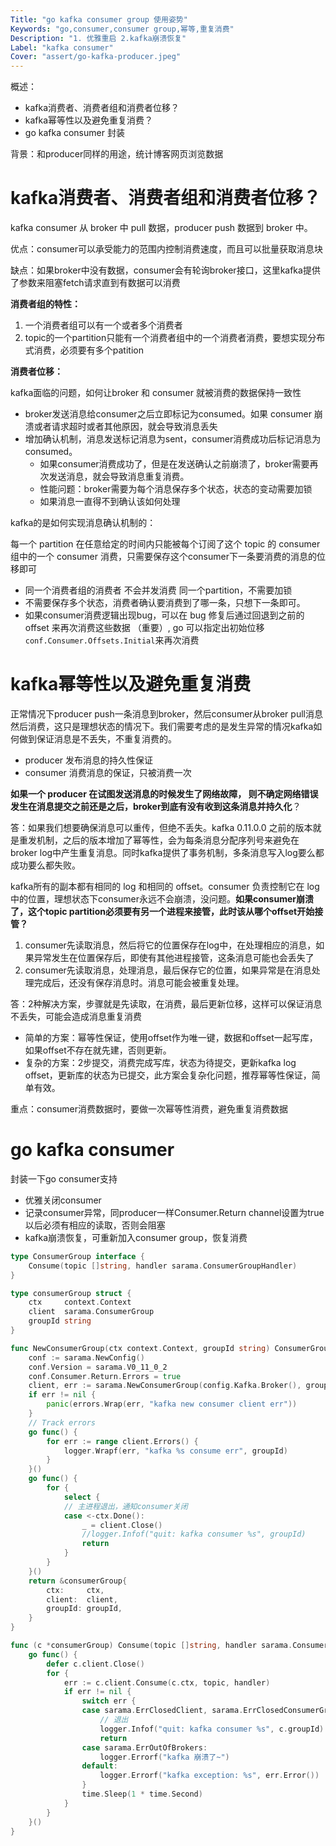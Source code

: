 ```yaml
---
Title: "go kafka consumer group 使用姿势"
Keywords: "go,consumer,consumer group,幂等,重复消费"
Description: "1. 优雅重启 2.kafka崩溃恢复"
Label: "kafka consumer"
Cover: "assert/go-kafka-producer.jpeg"
---
```


概述：

- kafka消费者、消费者组和消费者位移？
- kafka幂等性以及避免重复消费？
- go kafka consumer 封装

背景：和producer同样的用途，统计博客网页浏览数据

# kafka消费者、消费者组和消费者位移？

kafka consumer 从 broker 中 pull 数据，producer push 数据到 broker 中。

优点：consumer可以承受能力的范围内控制消费速度，而且可以批量获取消息块

缺点：如果broker中没有数据，consumer会有轮询broker接口，这里kafka提供了参数来阻塞fetch请求直到有数据可以消费

**消费者组的特性：**

1. 一个消费者组可以有一个或者多个消费者
2. topic的一个partition只能有一个消费者组中的一个消费者消费，要想实现分布式消费，必须要有多个patition

**消费者位移：**

kafka面临的问题，如何让broker 和 consumer 就被消费的数据保持一致性

- broker发送消息给consumer之后立即标记为consumed。如果 consumer 崩溃或者请求超时或者其他原因，就会导致消息丢失
- 增加确认机制，消息发送标记消息为sent，consumer消费成功后标记消息为consumed。
    - 如果consumer消费成功了，但是在发送确认之前崩溃了，broker需要再次发送消息，就会导致消息重复消费。
    - 性能问题：broker需要为每个消息保存多个状态，状态的变动需要加锁
    - 如果消息一直得不到确认该如何处理

kafka的是如何实现消息确认机制的：

每一个 partition 在任意给定的时间内只能被每个订阅了这个 topic 的 consumer 组中的一个 consumer 消费，只需要保存这个consumer下一条要消费的消息的位移即可

- 同一个消费者组的消费者 不会并发消费 同一个partition，不需要加锁
- 不需要保存多个状态，消费者确认要消费到了哪一条，只想下一条即可。
- 如果consumer消费逻辑出现bug，可以在 bug 修复后通过回退到之前的 offset 来再次消费这些数据 （重要）, go 可以指定出初始位移`conf.Consumer.Offsets.Initial`来再次消费



# kafka幂等性以及避免重复消费

正常情况下producer push一条消息到broker，然后consumer从broker pull消息然后消费，这只是理想状态的情况下。我们需要考虑的是发生异常的情况kafka如何做到保证消息是不丢失，不重复消费的。

- producer 发布消息的持久性保证
- consumer 消费消息的保证，只被消费一次

**如果一个 producer 在试图发送消息的时候发生了网络故障， 则不确定网络错误发生在消息提交之前还是之后，broker到底有没有收到这条消息并持久化**？

答：如果我们想要确保消息可以重传，但绝不丢失。kafka 0.11.0.0 之前的版本就是重发机制，之后的版本增加了幂等性，会为每条消息分配序列号来避免在broker log中产生重复消息。同时kafka提供了事务机制，多条消息写入log要么都成功要么都失败。

kafka所有的副本都有相同的 log 和相同的 offset。consumer 负责控制它在 log 中的位置，理想状态下consumer永远不会崩溃，没问题。**如果consumer崩溃了，这个topic partition必须要有另一个进程来接管，此时该从哪个offset开始接管？**

1. consumer先读取消息，然后将它的位置保存在log中，在处理相应的消息，如果异常发生在位置保存后，即使有其他进程接管，这条消息可能也会丢失了
2. consumer先读取消息，处理消息，最后保存它的位置，如果异常是在消息处理完成后，还没有保存消息时。消息可能会被重复处理。

答：2种解决方案，步骤就是先读取，在消费，最后更新位移，这样可以保证消息不丢失，可能会造成消息重复消费

- 简单的方案：幂等性保证，使用offset作为唯一键，数据和offset一起写库，如果offset不存在就先建，否则更新。
- 复杂的方案：2步提交，消费完成写库，状态为待提交，更新kafka log offset，更新库的状态为已提交，此方案会复杂化问题，推荐幂等性保证，简单有效。

重点：consumer消费数据时，要做一次幂等性消费，避免重复消费数据



# go kafka consumer 

封装一下go consumer支持

- 优雅关闭consumer
- 记录consumer异常，同producer一样Consumer.Return channel设置为true以后必须有相应的读取，否则会阻塞
- kafka崩溃恢复，可重新加入consumer group，恢复消费

```go
type ConsumerGroup interface {
	Consume(topic []string, handler sarama.ConsumerGroupHandler)
}

type consumerGroup struct {
	ctx     context.Context
	client  sarama.ConsumerGroup
	groupId string
}

func NewConsumerGroup(ctx context.Context, groupId string) ConsumerGroup {
	conf := sarama.NewConfig()
	conf.Version = sarama.V0_11_0_2
	conf.Consumer.Return.Errors = true
	client, err := sarama.NewConsumerGroup(config.Kafka.Broker(), groupId, conf)
	if err != nil {
		panic(errors.Wrap(err, "kafka new consumer client err"))
	}
	// Track errors
	go func() {
		for err := range client.Errors() {
			logger.Wrapf(err, "kafka %s consume err", groupId)
		}
	}()
	go func() {
		for {
			select {
			// 主进程退出，通知consumer关闭
			case <-ctx.Done():
				_ = client.Close()
				//logger.Infof("quit: kafka consumer %s", groupId)
				return
			}
		}
	}()
	return &consumerGroup{
		ctx:     ctx,
		client:  client,
		groupId: groupId,
	}
}

func (c *consumerGroup) Consume(topic []string, handler sarama.ConsumerGroupHandler) {
	go func() {
		defer c.client.Close()
		for {
			err := c.client.Consume(c.ctx, topic, handler)
			if err != nil {
				switch err {
				case sarama.ErrClosedClient, sarama.ErrClosedConsumerGroup:
					// 退出
					logger.Infof("quit: kafka consumer %s", c.groupId)
					return
				case sarama.ErrOutOfBrokers:
					logger.Errorf("kafka 崩溃了~")
				default:
					logger.Errorf("kafka exception: %s", err.Error())
				}
				time.Sleep(1 * time.Second)
			}
		}
	}()
}
```